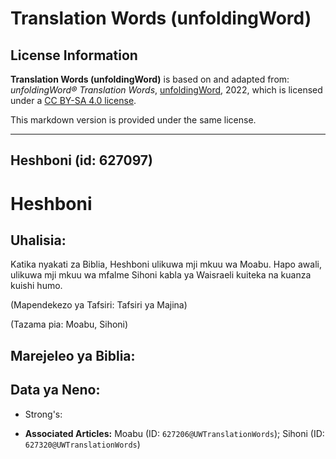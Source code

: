 # Translation Words (unfoldingWord)

## License Information

**Translation Words (unfoldingWord)** is based on and adapted from: _unfoldingWord® Translation Words_, [unfoldingWord](https://unfoldingword.org/utw), 2022, which is licensed under a [CC BY-SA 4.0 license](https://creativecommons.org/licenses/by-sa/4.0/legalcode.en).

This markdown version is provided under the same license.



--------------------------------

## Heshboni (id: 627097)

Heshboni
========

Uhalisia:
---------

Katika nyakati za Biblia, Heshboni ulikuwa mji mkuu wa Moabu. Hapo awali, ulikuwa mji mkuu wa mfalme Sihoni kabla ya Waisraeli kuiteka na kuanza kuishi humo.

(Mapendekezo ya Tafsiri: Tafsiri ya Majina)

(Tazama pia: Moabu, Sihoni)

Marejeleo ya Biblia:
--------------------

Data ya Neno:
-------------

* Strong's:

* **Associated Articles:** Moabu (ID: `627206@UWTranslationWords`); Sihoni (ID: `627320@UWTranslationWords`)

